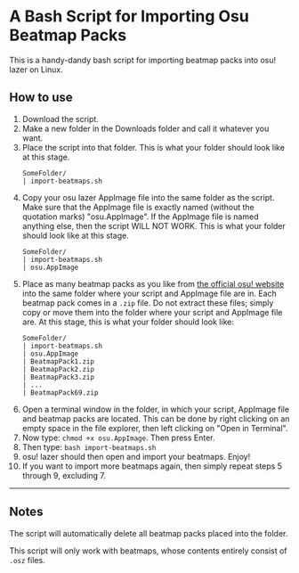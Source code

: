 # A Bash Script for Importing Osu Beatmap Packs

This is a handy-dandy bash script for importing beatmap packs into osu! lazer on Linux.

## How to use
1. Download the script.
2. Make a new folder in the Downloads folder and call it whatever you want.
3. Place the script into that folder.
   This is what your folder should look like at this stage.
   ```
   SomeFolder/
   | import-beatmaps.sh
   ```
4. Copy your osu lazer AppImage file into the same folder as the script. Make sure that the AppImage file is exactly named (without the quotation marks) "osu.AppImage". If the AppImage file is named anything else, then the script WILL NOT WORK.
This is what your folder should look like at this stage.
   ```
   SomeFolder/
   | import-beatmaps.sh
   | osu.AppImage
   ```
5. Place as many beatmap packs as you like from [the official osu! website](https://osu.ppy.sh/beatmaps/packs) into the same folder where your script and AppImage file are in. Each beatmap pack comes in a `.zip` file. Do not extract these files; simply copy or move them into the folder where your script and AppImage file are. At this stage, this is what your folder should look like:
   ```
   SomeFolder/
   | import-beatmaps.sh
   | osu.AppImage
   | BeatmapPack1.zip
   | BeatmapPack2.zip
   | BeatmapPack3.zip
   | ...
   | BeatmapPack69.zip
   ```
6. Open a terminal window in the folder, in which your script, AppImage file and beatmap packs are located. This can be done by right clicking on an empty space in the file explorer, then left clicking on "Open in Terminal".
7. Now type: `chmod +x osu.AppImage`. Then press Enter.
8. Then type: `bash import-beatmaps.sh`
9. osu! lazer should then open and import your beatmaps. Enjoy!
10. If you want to import more beatmaps again, then simply repeat steps 5 through 9, excluding 7.
---
Notes
---
The script will automatically delete all beatmap packs placed into the folder.

This script will only work with beatmaps, whose contents entirely consist of `.osz` files.
